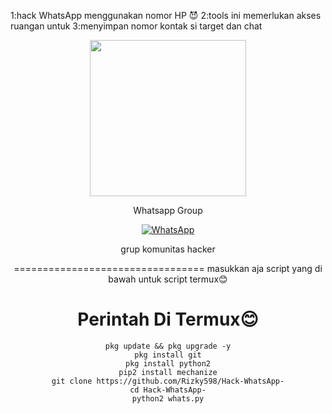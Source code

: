 1:hack WhatsApp menggunakan nomor HP 😈
2:tools ini memerlukan akses ruangan untuk     3:menyimpan nomor kontak si target dan chat

<div align="center">
  <p>
    <img src="p1.jpg" width="250">
    </p>
  
Whatsapp Group

[![WhatsApp](https://img.shields.io/badge/WhatsApp-25D366?style=for-the-badge&logo=whatsapp&logoColor=white)](https://chat.whatsapp.com/CZcMAG9LrF9KEPyKfGsmQO)

grup komunitas hacker

=================================
masukkan aja script yang di bawah untuk script termux😊

# Perintah Di Termux😊
```
pkg update && pkg upgrade -y
pkg install git
pkg install python2
pip2 install mechanize
git clone https://github.com/Rizky598/Hack-WhatsApp-
cd Hack-WhatsApp-
python2 whats.py
```
